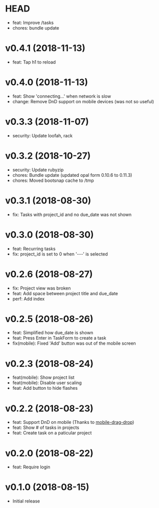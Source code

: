 # HEAD

- feat: Improve /tasks
- chores: bundle update

# v0.4.1 (2018-11-13)

- feat: Tap h1 to reload

# v0.4.0 (2018-11-13)

- feat: Show 'connecting...' when network is slow
- change: Remove DnD support on mobile devices (was not so useful)

# v0.3.3 (2018-11-07)

- security: Update loofah, rack

# v0.3.2 (2018-10-27)

- security: Update rubyzip
- chores: Bundle update (updated opal form 0.10.6 to 0.11.3)
- chores: Moved bootsnap cache to /tmp

# v0.3.1 (2018-08-30)

- fix: Tasks with project_id and no due_date was not shown

# v0.3.0 (2018-08-30)

- feat: Recurring tasks
- fix: project_id is set to 0 when '---' is selected

# v0.2.6 (2018-08-27)

- fix: Project view was broken
- feat: Add space between project title and due_date 
- perf: Add index

# v0.2.5 (2018-08-26)

- feat: Simplified how due_date is shown
- feat: Press Enter in TaskForm to create a task
- fix(mobile): Fixed 'Add' button was out of the mobile screen

# v0.2.3 (2018-08-24)

- feat(mobile): Show project list
- feat(mobile): Disable user scaling
- feat: Add button to hide flashes

# v0.2.2 (2018-08-23)

- feat: Support DnD on mobile (Thanks to [mobile-drag-drop](https://github.com/timruffles/mobile-drag-drop))
- feat: Show # of tasks in projects
- feat: Create task on a paticular project

# v0.2.0 (2018-08-22)

- feat: Require login

# v0.1.0 (2018-08-15)

- Initial release
